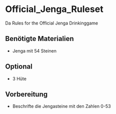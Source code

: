 # Official_Jenga_Ruleset
Da Rules for the Official Jenga Drinkinggame

## Benötigte Materialien  
+ Jenga mit 54 Steinen
## Optional
+ 3 Hüte

## Vorbereitung
+ Beschrifte die Jengasteine mit den Zahlen 0-53
